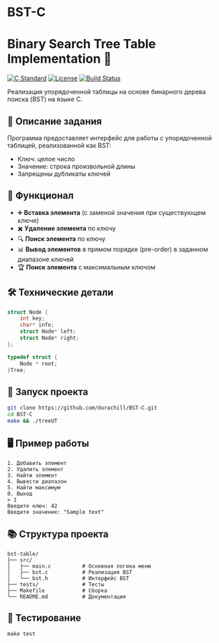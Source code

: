 # BST-C

# Binary Search Tree Table Implementation 🌳

[![C Standard](https://img.shields.io/badge/C-23-blue)]()
[![License](https://img.shields.io/badge/License-MIT-green)]()
[![Build Status](https://img.shields.io/badge/build-passing-brightgreen)]()

Реализация упорядоченной таблицы на основе бинарного дерева поиска (BST) на языке C.

## 📝 Описание задания
Программа предоставляет интерфейс для работы с упорядоченной таблицей, реализованной как BST:
- Ключ: целое число
- Значение: строка произвольной длины
- Запрещены дубликаты ключей

## 🌟 Функционал
- ➕ **Вставка элемента** (с заменой значения при существующем ключе)
- ✖️ **Удаление элемента** по ключу
- 🔍 **Поиск элемента** по ключу
- 📊 **Вывод элементов** в прямом порядке (pre-order) в заданном диапазоне ключей
- 🏆 **Поиск элемента** с максимальным ключом

## 🛠 Технические детали
```c
struct Node {
    int key;
    char* info;
    struct Node* left;
    struct Node* right;
};

typedef struct {
    Node * root;
}Tree;
```
## 🚀 Запуск проекта
```bash
git clone https://github.com/durachill/BST-C.git
cd BST-C
make && ./treeUT
```
## 🖥 Пример работы

```=== Меню ===
1. Добавить элемент
2. Удалить элемент
3. Найти элемент
4. Вывести диапазон
5. Найти максимум
0. Выход
> 1
Введите ключ: 42
Введите значение: "Sample text"
```
## 📚 Структура проекта
```
bst-table/
├── src/
│   ├── main.c          # Основная логика меню
│   ├── bst.c           # Реализация BST
│   └── bst.h           # Интерфейс BST
├── tests/              # Тесты
├── Makefile            # Сборка
└── README.md           # Документация
```
## 🧪 Тестирование
```
make test
```

